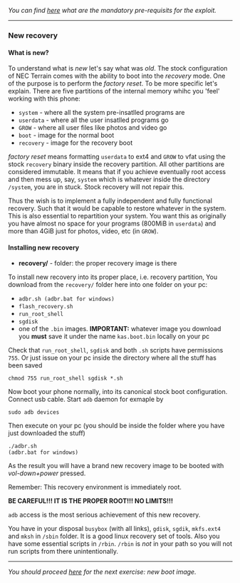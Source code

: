 *You can find [here](exploit-pre.md) what are the mandatory pre-requisits for the exploit.*

---

### New recovery

#### What is new?

To understand what is *new* let's say what was *old*. The stock configuration of NEC Terrain comes with the ability to boot into the *recovery* mode. One of the purpose is to perform the *factory reset*. To be more specific let's explain. There are five partitions of the internal memory whihc you 'feel' working with this phone:
* `system` - where all the system pre-insatlled programs are
* `userdata` - where all the user insatlled programs go
* `GROW` - where all user files like photos and video go
* `boot` - image for the normal boot
* `recovery` - image for the recovery boot

*factory reset* means formatting `userdata` to ext4 and `GROW` to vfat using the stock `recovery` binary inside the recovery partition. All other partitions are considered immutable. It means that if you achieve eventually root access and then mess up, say, `system` which is whatever inside the directory `/system`, you are in stuck. Stock recovery will not repair this.

Thus the wish is to implement a fully independent and fully functional recovery. Such that it would be capable to restore whatever in the system. This is also essential to repartition your system. You want this as originally you have almost no space for your programs (800MiB in `userdata`) and more than 4GiB just for photos, video, etc (in `GROW`).

#### Installing new recovery

* **recovery/** - folder: the proper recovery image is there

To install new recovery into its proper place, i.e. recovery partition, You download from the `recovery/` folder here into one folder on your pc:
* `adbr.sh (adbr.bat for windows)`
* `flash_recovery.sh`
* `run_root_shell`
* `sgdisk`
* one of the `.bin` images. **IMPORTANT:** whatever image you download you **must** save it under the name `kas.boot.bin` locally on your pc

Check that `run_root_shell`, `sgdisk` and both `.sh` scripts have permissions `755`. Or just issue on your pc inside the directory where all the stuff has been saved
```
chmod 755 run_root_shell sgdisk *.sh
```
Now boot your phone normally, into its canonical stock boot configuration. Connect usb cable. Start `adb` daemon for exmaple by
```
sudo adb devices
```
Then execute on your pc (you should be inside the folder where you have just downloaded the stuff)
```
./adbr.sh
(adbr.bat for windows)
```
As the result you will have a brand new recovery image to be booted with *vol-down+power* pressed.

Remember: This recovery environment is immediately root.

**BE CAREFUL!!! IT IS THE PROPER ROOT!!! NO LIMITS!!!**

`adb` access is the most serious achievement of this new recovery.

You have in your disposal `busybox` (with all links), `gdisk`, `sgdik`, `mkfs.ext4` and `mksh` in `/sbin` folder. It is a good linux recovery set of tools. Also you have
some essential scripts in `/rbin`.
`/rbin` is *not* in your path so you will not run scripts from there unintentionally.

---

*You should proceed [here](boot-howto.md) for the next exercise: new boot image.*
